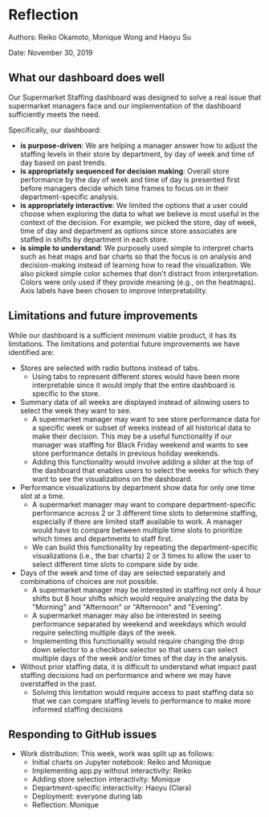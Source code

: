 # Reflection

Authors: Reiko Okamoto, Monique Wong and Haoyu Su

Date: November 30, 2019

## What our dashboard does well
Our Supermarket Staffing dashboard was designed to solve a real issue that supermarket managers face and our implementation of the dashboard sufficiently meets the need. 

Specifically, our dashboard:

* **is purpose-driven**: We are helping a manager answer how to adjust the staffing levels in their store by department, by day of week and time of day based on past trends.
* **is appropriately sequenced for decision making**: Overall store performance by the day of week and time of day is presented first before managers decide which time frames to focus on in their department-specific analysis. 
* **is appropriately interactive**: We limited the options that a user could choose when exploring the data to what we believe is most useful in the context of the decision. For example, we picked the store, day of week, time of day and department as options since store associates are staffed in shifts by department in each store.
* **is simple to understand**: We purposely used simple to interpret charts such as heat maps and bar charts so that the focus is on analysis and decision-making instead of learning how to read the visualization. We also picked simple color schemes that don't distract from interpretation. Colors were only used if they provide meaning (e.g., on the heatmaps). Axis labels have been chosen to improve interpretability.

## Limitations and future improvements
While our dashboard is a sufficient minimum viable product, it has its limitations. The limitations and potential future improvements we have identified are:

* Stores are selected with radio buttons instead of tabs.
  * Using tabs to represent different stores would have been more interpretable since it would imply that the entire dashboard is specific to the store. 
* Summary data of all weeks are displayed instead of allowing users to select the week they want to see.
  * A supermarket manager may want to see store performance data for a specific week or subset of weeks instead of all historical data to make their decision. This may be a useful functionality if our manager was staffing for Black Friday weekend and wants to see store performance details in previous holiday weekends.
  * Adding this functionality would involve adding a slider at the top of the dashboard that enables users to select the weeks for which they want to see the visualizations on the dashboard.
* Performance visualizations by department show data for only one time slot at a time.
  * A supermarket manager may want to compare department-specific performance across 2 or 3 different time slots to determine staffing, especially if there are limited staff available to work. A manager would have to compare between multiple time slots to prioritize which times and departments to staff first.
  * We can build this functionality by repeating the department-specific visualizations (i.e., the bar charts) 2 or 3 times to allow the user to select different time slots to compare side by side.
* Days of the week and time of day are selected separately and combinations of choices are not possible.
  * A supermarket manager may be interested in staffing not only 4 hour shifts but 8 hour shifts which would require analyzing the data by "Morning" and "Afternoon" or "Afternoon" and "Evening".
  * A supermarket manager may also be interested in seeing performance separated by weekend and weekdays which would require selecting multiple days of the week.
  * Implementing this functionality would require changing the drop down selector to a checkbox selector so that users can select multiple days of the week and/or times of the day in the analysis.
* Without prior staffing data, it is difficult to understand what impact past staffing decisions had on performance and where we may have overstaffed in the past.
  * Solving this limitation would require access to past staffing data so that we can compare staffing levels to performance to make more informed staffing decisions

## Responding to GitHub issues
* Work distribution: This week, work was split up as follows:
  * Initial charts on Jupyter notebook: Reiko and Monique
  * Implementing app.py without interactivity: Reiko
  * Adding store selection interactivity: Monique
  * Department-specific interactivity: Haoyu (Clara)
  * Deployment: everyone during lab
  * Reflection: Monique
